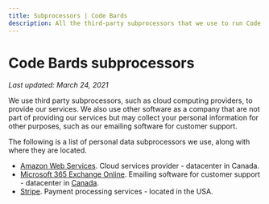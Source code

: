 ```yaml
---
title: Subprocessors | Code Bards
description: All the third-party subprocessors that we use to run Code Bards.
---
```


# Code Bards subprocessors

*Last updated: March 24, 2021*

We use third party subprocessors, such as cloud computing providers, to provide our services. We also use other software as a company that are not part of providing our services but may collect your personal information for other purposes, such as our emailing software for customer support.

The following is a list of personal data subprocessors we use, along with where they are located.

* [Amazon Web Services](https://aws.amazon.com/compliance/gdpr-center/). Cloud services provider - datacenter in Canada.
* [Microsoft 365 Exchange Online](https://docs.microsoft.com/en-us/compliance/regulatory/gdpr). Emailing software for customer support - datacenter in [Canada](https://docs.microsoft.com/en-us/microsoft-365/enterprise/o365-data-locations?view=o365-worldwide#canada).
* [Stripe](https://stripe.com/en-ca/guides/general-data-protection-regulation). Payment processing services - located in the USA.